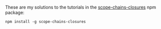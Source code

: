 These are my solutions to the tutorials in the [scope-chains-closures](https://github.com/jesstelford/scope-chains-closures) npm package:

    npm install -g scope-chains-closures
